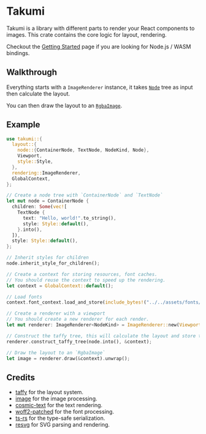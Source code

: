 # Takumi

<!-- cargo-rdme start -->

Takumi is a library with different parts to render your React components to images. This crate contains the core logic for layout, rendering.

Checkout the [Getting Started](https://takumi.kane.tw/docs/getting-started) page if you are looking for Node.js / WASM bindings.

## Walkthrough

Everything starts with a `ImageRenderer` instance, it takes [`Node`](https://docs.rs/takumi/latest/takumi/layout/node/trait.Node.html) tree as input then calculate the layout.

You can then draw the layout to an [`RgbaImage`](image::RgbaImage).

## Example

```rust
use takumi::{
  layout::{
    node::{ContainerNode, TextNode, NodeKind, Node},
    Viewport,
    style::Style,
  },
  rendering::ImageRenderer,
  GlobalContext,
};

// Create a node tree with `ContainerNode` and `TextNode`
let mut node = ContainerNode {
  children: Some(vec![
    TextNode {
      text: "Hello, world!".to_string(),
      style: Style::default(),
    }.into(),
  ]),
  style: Style::default(),
};

// Inherit styles for children
node.inherit_style_for_children();

// Create a context for storing resources, font caches.
// You should reuse the context to speed up the rendering.
let context = GlobalContext::default();

// Load fonts
context.font_context.load_and_store(include_bytes!("../../assets/fonts/noto-sans/google-sans-code-v11-latin-regular.woff2").to_vec());

// Create a renderer with a viewport
// You should create a new renderer for each render.
let mut renderer: ImageRenderer<NodeKind> = ImageRenderer::new(Viewport::new(1200, 630));

// Construct the taffy tree, this will calculate the layout and store the result in the renderer.
renderer.construct_taffy_tree(node.into(), &context);

// Draw the layout to an `RgbaImage`
let image = renderer.draw(&context).unwrap();
```

## Credits

- [taffy](https://github.com/DioxusLabs/taffy) for the layout system.
- [image](https://github.com/image-rs/image) for the image processing.
- [cosmic-text](https://github.com/kornelski/cosmic-text) for the text rendering.
- [woff2-patched](https://github.com/zimond/woff2-rs) for the font processing.
- [ts-rs](https://github.com/AlephAlpha/ts-rs) for the type-safe serialization.
- [resvg](https://github.com/linebender/resvg) for SVG parsing and rendering.

<!-- cargo-rdme end -->
